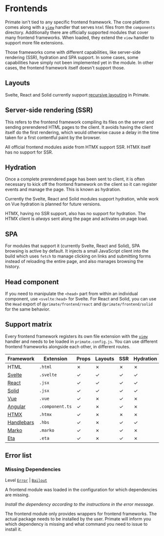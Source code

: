 # Frontends

Primate isn't tied to any specific frontend framework. The core platform comes
along with a [`view`][view] handler that serves `html` files from the
`components` directory. Additionally there are officially supported modules
that cover many frontend frameworks. When loaded, they extend the `view`
handler to support more file extensions.

Those frameworks come with different capabilities, like server-side rendering
(SSR), hydration and SPA support. In some cases, some capabilities have simply
not been implemented yet in the module. In other cases, the frontend framework
itself doesn't support those.

## Layouts

Svelte, React and Solid currently support [recursive layouting][Layouts] in
Primate.

## Server-side rendering (SSR)

This refers to the frontend framework compiling its files on the server and
sending prerendered HTML pages to the client. It avoids having the client
itself do the first rendering, which would otherwise cause a delay in the time
taken for a first contentful paint by the browser.

All official frontend modules aside from HTMX support SSR. HTMX itself has no
support for SSR.

## Hydration

Once a complete prerendered page has been sent to client, it is often necessary
to kick off the frontend framework on the client so it can register events and
manage the page. This is known as hydration.

Currently the Svelte, React and Solid modules support hydration, while work on
Vue hydration is planned for future versions.

HTMX, having no SSR support, also has no support for hydration. The HTMX client
is *always* sent along the page and activates on page load.

## SPA

For modules that support it (currently Svelte, React and Solid), SPA browsing
is active by default. It injects a small JavaScript client into the build which
uses `fetch` to manage clicking on links and submitting forms instead of
reloading the entire page, and also manages browsing the history.

## Head component

If you need to manipulate the `<head>` part from within an individual
component, use `<svelte:head>` for Svelte. For React and Solid, you can use the
`Head` export of `@primate/frontend/react` and `@primate/frontend/solid` for
the same behavior.

## Support matrix

Every frontend framework registers its own file extension with the
[`view`][view] handler and needs to be loaded in `primate.config.js`. You can
use different frontend frameworks alongside each other, in different routes.

|Framework   |Extension      |Props|Layouts|SSR|Hydration|SPA|Head|I18N|
|------------|---------------|-----|-------|---|---------|---|----|----|
|HTML        |`.html`        |✗    |✗      |✗  |✗        |✗  |✗   |✗   |
|[Svelte]    |`.svelte`      |✓    |✓      |✓  |✓        |✓  |✓   |✓   |
|[React]     |`.jsx`         |✓    |✓      |✓  |✓        |✓  |✓   |✓   |
|[Solid]     |`.jsx`         |✓    |✓      |✓  |✓        |✓  |✓   |✓   |
|[Vue]       |`.vue`         |✓    |✗      |✓  |✗        |✗  |✗   |✗   |
|[Angular]   |`.component.ts`|✓    |✗      |✓  |✗        |✗  |✗   |✗   |
|[HTMX]      |`.htmx`        |✓    |✗      |✗  |✗        |✗  |✗   |✗   |
|[Handlebars]|`.hbs`         |✓    |✗      |✓  |✓        |✗  |✗   |✗   |
|[Marko]     |`.marko`       |✓    |✗      |✓  |✗        |✗  |✗   |✗   |
|[Eta]       |`.eta`         |✓    |✗      |✓  |✗        |✗  |✗   |✗   |

## Error list

### Missing Dependencies

Level [`Error`][error] | [`Bailout`][bailout]

A frontend module was loaded in the configuration for which dependencies are
missing.

*Install the dependency according to the instructions in the error message.*

The frontend module only provides wrappers for frontend frameworks. The actual
package needs to be installed by the user. Primate will inform you which
dependency is missing and what command you need to issue to install it.

[view]: /guide/responses#view
[Svelte]: /modules/svelte
[React]: /modules/react
[Solid]: /modules/solid
[Vue]: /modules/vue
[Angular]: /modules/angular
[HTMX]: /modules/htmx
[Handlebars]: /modules/handlebars
[Marko]: /modules/marko
[Eta]: /modules/eta
[Layouts]: /guide/layouts
[I18N]: /modules/i18n
[bailout]: /guide/logging#bailout
[error]: /guide/logging#error
